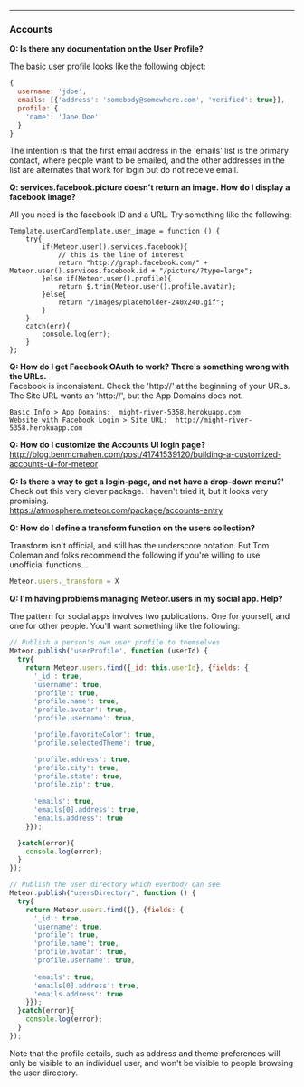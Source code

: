   


------------------------------------------------------------------
### Accounts

**Q: Is there any documentation on the User Profile?**  

The basic user profile looks like the following object:
````js
{
  username: 'jdoe',  
  emails: [{'address': 'somebody@somewhere.com', 'verified': true}],   
  profile: {
    'name': 'Jane Doe'
  }
}
````

The intention is that the first email address in the 'emails' list is the primary contact, where people want to be emailed, and the other addresses in the list are alternates that work for login but do not receive email.


**Q:  services.facebook.picture doesn't return an image. How do I display a facebook image?**  

All you need is the facebook ID and a URL.  Try something like the following:  

````
Template.userCardTemplate.user_image = function () {
    try{
        if(Meteor.user().services.facebook){
            // this is the line of interest
            return "http://graph.facebook.com/" + Meteor.user().services.facebook.id + "/picture/?type=large";
        }else if(Meteor.user().profile){
            return $.trim(Meteor.user().profile.avatar);
        }else{
            return "/images/placeholder-240x240.gif";
        }
    }
    catch(err){
        console.log(err);
    }
};
````

**Q:  How do I get Facebook OAuth to work?  There's something wrong with the URLs.**  
Facebook is inconsistent.  Check the 'http://' at the beginning of your URLs.  The Site URL wants an 'http://', but the App Domains does not.  

````
Basic Info > App Domains:  might-river-5358.herokuapp.com  
Website with Facebook Login > Site URL:  http://might-river-5358.herokuapp.com  
````

**Q:  How do I customize the Accounts UI login page?**  
http://blog.benmcmahen.com/post/41741539120/building-a-customized-accounts-ui-for-meteor  


**Q:  Is there a way to get a login-page, and not have a drop-down menu?'**  
Check out this very clever package.  I haven't tried it, but it looks very promising.    
https://atmosphere.meteor.com/package/accounts-entry  

**Q:  How do I define a transform function on the users collection?**  

Transform isn't official, and still has the underscore notation.  But Tom Coleman and folks recommend the following if you're willing to use unofficial functions...  
````js
Meteor.users._transform = X
````

**Q:  I'm having problems managing Meteor.users in my social app.  Help?**  

The pattern for social apps involves two publications.  One for yourself, and one for other people.  You'll want something like the following:  

````js
// Publish a person's own user profile to themselves
Meteor.publish('userProfile', function (userId) {
  try{
    return Meteor.users.find({_id: this.userId}, {fields: {
      '_id': true,
      'username': true,
      'profile': true,
      'profile.name': true,
      'profile.avatar': true,
      'profile.username': true,

      'profile.favoriteColor': true,
      'profile.selectedTheme': true,

      'profile.address': true,
      'profile.city': true,
      'profile.state': true,
      'profile.zip': true,
      
      'emails': true,
      'emails[0].address': true,
      'emails.address': true
    }});

  }catch(error){
    console.log(error);
  }
});

// Publish the user directory which everbody can see
Meteor.publish("usersDirectory", function () {
  try{
    return Meteor.users.find({}, {fields: {
      '_id': true,
      'username': true,
      'profile': true,
      'profile.name': true,
      'profile.avatar': true,
      'profile.username': true,
      
      'emails': true,
      'emails[0].address': true,
      'emails.address': true
    }});
  }catch(error){
    console.log(error);
  }
});
````
Note that the profile details, such as address and theme preferences will only be visible to an individual user, and won't be visible to people browsing the user directory.  
